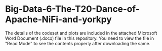 # Big-Data-6-The-T20-Dance-of-Apache-NiFi-and-yorkpy

The details of the codeset and plots are included in the attached Microsoft Word Document (.docx) file in this repository. 
You need to view the file in "Read Mode" to see the contents properly after downloading the same.
